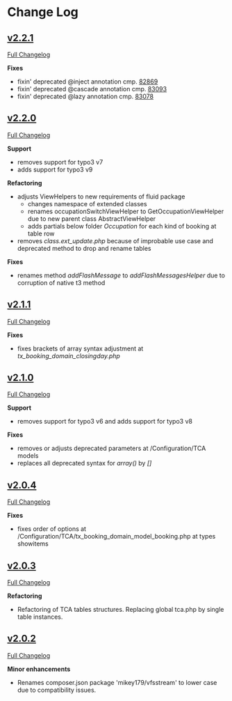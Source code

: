 # Change Log

## [v2.2.1](https://github.com/ubleipzig/tx-booking/tree/2.2.1)

[Full Changelog](https://github.com/ubleipzig/tx-booking/compare/2.2.0...2.2.1)

**Fixes**

* fixin' deprecated @inject annotation cmp. [82869](https://docs.typo3.org/c/typo3/cms-core/main/en-us/Changelog/9.0/Feature-82869-ReplaceInjectWithTYPO3CMSExtbaseAnnotationInject.html)
* fixin' deprecated @cascade annotation cmp. [83093](https://docs.typo3.org/c/typo3/cms-core/main/en-us/Changelog/9.0/Feature-83093-ReplaceCascadeWithTYPO3CMSExtbaseAnnotationORMCascade.html)
* fixin' deprecated @lazy annotation cmp. [83078](https://docs.typo3.org/c/typo3/cms-core/12.4/en-us/Changelog/9.0/Feature-83078-ReplaceLazyWithTYPO3CMSExtbaseAnnotationORMLazy.html)

## [v2.2.0](https://github.com/ubleipzig/tx-booking/tree/2.2.0)

[Full Changelog](https://github.com/ubleipzig/tx-booking/compare/2.1.1...2.2.0)

**Support**

* removes support for typo3 v7
* adds support for typo3 v9

**Refactoring**

* adjusts ViewHelpers to new requirements of fluid package
  * changes namespace of extended classes 
  * renames occupationSwitchViewHelper to GetOccupationViewHelper due to new parent class AbstractViewHelper 
  * adds partials below folder _Occupation_ for each kind of booking at table row
* removes _class.ext_update.php_ because of improbable use case and deprecated method to drop and rename tables 

**Fixes**

* renames method _addFlashMessage_ to _addFlashMessagesHelper_ due to corruption of native t3 method 

## [v2.1.1](https://github.com/ubleipzig/tx-booking/tree/2.1.1)

[Full Changelog](https://github.com/ubleipzig/tx-booking/compare/2.1.0...2.1.1)

**Fixes**

* fixes brackets of array syntax adjustment at _tx_booking_domain_closingday.php_  

## [v2.1.0](https://github.com/ubleipzig/tx-booking/tree/2.1.0)

[Full Changelog](https://github.com/ubleipzig/tx-booking/compare/2.0.4...2.1.0)

**Support**

* removes support for typo3 v6 and adds support for typo3 v8

**Fixes**

* removes or adjusts deprecated parameters at /Configuration/TCA models
* replaces all deprecated syntax for _array()_ by _[]_

## [v2.0.4](https://github.com/ubleipzig/tx-booking/tree/2.0.4)

[Full Changelog](https://github.com/ubleipzig/tx-booking/compare/2.0.3...2.0.4)

**Fixes**

* fixes order of options at /Configuration/TCA/tx_booking_domain_model_booking.php at types showitems

## [v2.0.3](https://github.com/ubleipzig/tx-booking/tree/2.0.3)

[Full Changelog](https://github.com/ubleipzig/tx-booking/compare/2.0.2...2.0.3)

**Refactoring**

* Refactoring of TCA tables structures. Replacing global tca.php by single table instances. 

## [v2.0.2](https://github.com/ubleipzig/tx-booking/tree/2.0.2)

[Full Changelog](https://github.com/ubleipzig/tx-booking/compare/2.0.1...2.0.2)

**Minor enhancements**

* Renames composer.json package 'mikey179/vfsstream' to lower case due to compatibility issues.  
